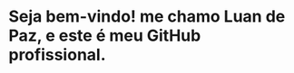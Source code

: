 <div class="cabeçalho">
  <h1 class="w1">Seja bem-vindo! me chamo Luan de Paz, e este é meu GitHub profissional.</h1>
</div>

